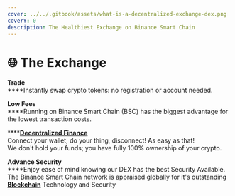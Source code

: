 ```yaml
---
cover: ../../.gitbook/assets/what-is-a-decentralized-exchange-dex.png
coverY: 0
description: The Healthiest Exchange on Binance Smart Chain
---
```


# 🌐 The Exchange

**Trade**\
****Instantly swap crypto tokens: no registration or account needed.

**Low Fees**\
****Running on Binance Smart Chain (BSC) has the biggest advantage for the lowest transaction costs.

****[**Decentralized Finance**\
](../../knowledge-center/glossary-and-vocab.md)Connect your wallet, do your thing, disconnect! As easy as that!\
We don't hold your funds; you have fully 100% ownership of your crypto.

**Advance Security**\
****Enjoy ease of mind knowing our DEX has the best Security Available.\
The Binance Smart Chain network is appraised globally for it's outstanding [**Blockchain**](../../knowledge-center/glossary-and-vocab.md) Technology and Security
